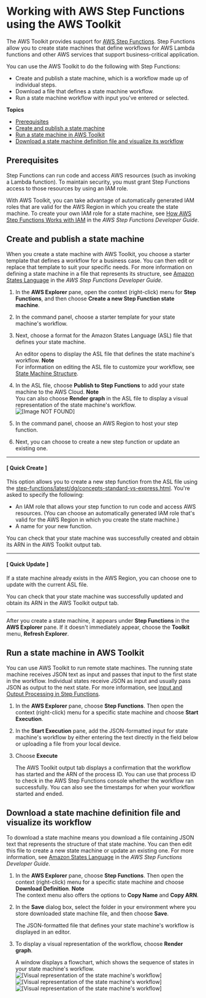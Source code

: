 # Working with AWS Step Functions using the AWS Toolkit<a name="bulding-stepfunctions"></a>

The AWS Toolkit provides support for [AWS Step Functions](https://aws.amazon.com/step-functions/)\. Step Functions allow you to create state machines that define workflows for AWS Lambda functions and other AWS services that support business\-critical application\.

You can use the AWS Toolkit to do the following with Step Functions:
+ Create and publish a state machine, which is a workflow made up of individual steps\.
+ Download a file that defines a state machine workflow\.
+ Run a state machine workflow with input you've entered or selected\. 

**Topics**
+ [Prerequisites](#bulding-stepfunctions-pre)
+ [Create and publish a state machine](#state-machine-create)
+ [Run a state machine in AWS Toolkit](#starting-stepfunctions)
+ [Download a state machine definition file and visualize its workflow](#sfn-download)

## Prerequisites<a name="bulding-stepfunctions-pre"></a>

Step Functions can run code and access AWS resources \(such as invoking a Lambda function\)\. To maintain security, you must grant Step Functions access to those resources by using an IAM role\. 

With AWS Toolkit, you can take advantage of automatically generated IAM roles that are valid for the AWS Region in which you create the state machine\. To create your own IAM role for a state machine, see [How AWS Step Functions Works with IAM](https://docs.aws.amazon.com/step-functions/latest/dg/procedure-create-iam-role.html) in the *AWS Step Functions Developer Guide*\. 

## Create and publish a state machine<a name="state-machine-create"></a>

When you create a state machine with AWS Toolkit, you choose a starter template that defines a workflow for a business case\. You can then edit or replace that template to suit your specific needs\. For more information on defining a state machine in a file that represents its structure, see [Amazon States Language](https://docs.aws.amazon.com/step-functions/latest/dg/concepts-amazon-states-language.html) in the *AWS Step Functions Developer Guide*\.

1. In the **AWS Explorer** pane, open the context \(right\-click\) menu for **Step Functions**, and then choose **Create a new Step Function state machine**\.

1. In the command panel, choose a starter template for your state machine's workflow\. 

1. Next, choose a format for the Amazon States Language \(ASL\) file that defines your state machine\.

   An editor opens to display the ASL file that defines the state machine's workflow\.
**Note**  
For information on editing the ASL file to customize your workflow, see [State Machine Structure](https://docs.aws.amazon.com/step-functions/latest/dg/amazon-states-language-state-machine-structure.html)\. 

1. In the ASL file, choose **Publish to Step Functions** to add your state machine to the AWS Cloud\. 
**Note**  
You can also choose **Render graph** in the ASL file to display a visual representation of the state machine's workflow\.  
![\[Image NOT FOUND\]](http://docs.aws.amazon.com/cloud9/latest/user-guide/images/publish-stepfunction.png)

1. In the command panel, choose an AWS Region to host your step function\.

1. Next, you can choose to create a new step function or update an existing one\.

------
#### [ Quick Create  ]

   This option allows you to create a new step function from the ASL file using the [step\-functions/latest/dg/concepts\-standard\-vs\-express\.html](https://docs.aws.amazon.com/step-functions/latest/dg/concepts-standard-vs-express.html)\. You're asked to specify the following:
   + An IAM role that allows your step function to run code and access AWS resources\. \(You can choose an automatically generated IAM role that's valid for the AWS Region in which you create the state machine\.\)
   + A name for your new function\.

   You can check that your state machine was successfully created and obtain its ARN in the AWS Toolkit output tab\.

------
#### [ Quick Update ]

   If a state machine already exists in the AWS Region, you can choose one to update with the current ASL file\. 

   You can check that your state machine was successfully updated and obtain its ARN in the AWS Toolkit output tab\.

------

   After you create a state machine, it appears under **Step Functions** in the **AWS Explorer** pane\. If it doesn't immediately appear, choose the **Toolkit** menu, **Refresh Explorer**\.

## Run a state machine in AWS Toolkit<a name="starting-stepfunctions"></a>

You can use AWS Toolkit to run remote state machines\. The running state machine receives JSON text as input and passes that input to the first state in the workflow\. Individual states receive JSON as input and usually pass JSON as output to the next state\. For more information, see [ Input and Output Processing in Step Functions](https://docs.aws.amazon.com/step-functions/latest/dg/concepts-input-output-filtering.html)\.

1. In the **AWS Explorer** pane, choose **Step Functions**\. Then open the context \(right\-click\) menu for a specific state machine and choose **Start Execution**\.

1. In the **Start Execution** pane, add the JSON\-formatted input for state machine's workflow by either entering the text directly in the field below or uploading a file from your local device\.

1. Choose **Execute**

   The AWS Toolkit output tab displays a confirmation that the workflow has started and the ARN of the process ID\. You can use that process ID to check in the AWS Step Functions console whether the workflow ran successfully\. You can also see the timestamps for when your workflow started and ended\. 

## Download a state machine definition file and visualize its workflow<a name="sfn-download"></a>

To download a state machine means you download a file containing JSON text that represents the structure of that state machine\. You can then edit this file to create a new state machine or update an existing one\. For more information, see [Amazon States Language](https://docs.aws.amazon.com/step-functions/latest/dg/concepts-amazon-states-language.html) in the *AWS Step Functions Developer Guide*\.

1. In the **AWS Explorer** pane, choose **Step Functions**\. Then open the context \(right\-click\) menu for a specific state machine and choose **Download Definition**\.
**Note**  
The context menu also offers the options to **Copy Name** and **Copy ARN**\.

1. In the **Save** dialog box, select the folder in your environment where you store downloaded state machine file, and then choose **Save**\.

   The JSON\-formatted file that defines your state machine's workflow is displayed in an editor\.

1. To display a visual representation of the workflow, choose **Render graph**\.

   A window displays a flowchart, which shows the sequence of states in your state machine's workflow\.  
![\[Visual representation of the state machine's workflow\]](http://docs.aws.amazon.com/cloud9/latest/user-guide/)![\[Visual representation of the state machine's workflow\]](http://docs.aws.amazon.com/cloud9/latest/user-guide/)![\[Visual representation of the state machine's workflow\]](http://docs.aws.amazon.com/cloud9/latest/user-guide/)
